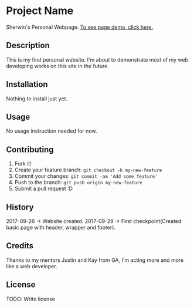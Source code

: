 # Project Name

Sherwin's Personal Webpage.
[To see page demo, click here.](https://sherwin32.github.io/)

## Description

This is my first personal website. I'm about to demonstrate most of my web developing works on this site in the future.

## Installation

Nothing to install just yet.

## Usage

No usage instruction needed for now.

## Contributing

1. Fork it!
2. Create your feature branch: `git checkout -b my-new-feature`
3. Commit your changes: `git commit -am 'Add some feature'`
4. Push to the branch: `git push origin my-new-feature`
5. Submit a pull request :D

## History

2017-09-26 -> Website created.
2017-09-29 -> First checkpoint(Created basic page with header, wrapper and footer).

## Credits

Thanks to my mentors Justin and Kay from GA, I'm acting more and more like a web developer.

## License

TODO: Write license